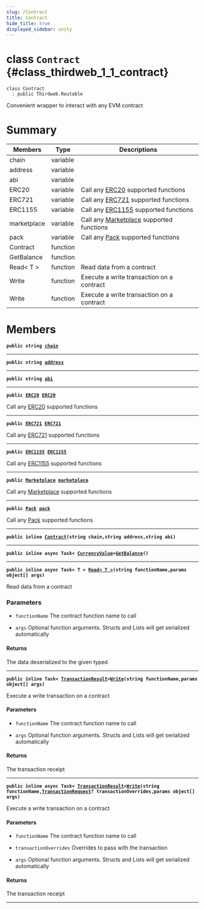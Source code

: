 ```yaml
---
slug: /Contract
title: Contract
hide_title: true
displayed_sidebar: unity
---
```


# class `Contract` {#class_thirdweb_1_1_contract}

```
class Contract
  : public Thirdweb.Routable
```

Convenient wrapper to interact with any EVM contract

# Summary

| Members     | Type     | Descriptions                                                                                         |
| ----------- | -------- | ---------------------------------------------------------------------------------------------------- |
| chain       | variable |                                                                                                      |
| address     | variable |                                                                                                      |
| abi         | variable |                                                                                                      |
| ERC20       | variable | Call any [ERC20](docs/unity/ERC20.md#class_thirdweb_1_1_e_r_c20) supported functions                 |
| ERC721      | variable | Call any [ERC721](docs/unity/ERC721.md#class_thirdweb_1_1_e_r_c721) supported functions              |
| ERC1155     | variable | Call any [ERC1155](docs/unity/ERC1155.md#class_thirdweb_1_1_e_r_c1155) supported functions           |
| marketplace | variable | Call any [Marketplace](docs/unity/Marketplace.md#class_thirdweb_1_1_marketplace) supported functions |
| pack        | variable | Call any [Pack](docs/unity/Pack.md#class_thirdweb_1_1_pack) supported functions                      |
| Contract    | function |                                                                                                      |
| GetBalance  | function |                                                                                                      |
| Read< T >   | function | Read data from a contract                                                                            |
| Write       | function | Execute a write transaction on a contract                                                            |
| Write       | function | Execute a write transaction on a contract                                                            |

# Members

**`public string `[`chain`](#class_thirdweb_1_1_contract_1ab674895831e2f9aae85200f6125d0ba6)**

---

**`public string `[`address`](#class_thirdweb_1_1_contract_1a16c186e6d7438c6675c3705070ca3968)**

---

**`public string `[`abi`](#class_thirdweb_1_1_contract_1ad8dfda9a3e4820227da3509ddbcea493)**

---

**`public `[`ERC20`](docs/unity/ERC20.md#class_thirdweb_1_1_e_r_c20)` `[`ERC20`](#class_thirdweb_1_1_contract_1a574d93dc3847f67e49f8e2ead608fc38)**

Call any [ERC20](docs/unity/ERC20.md#class_thirdweb_1_1_e_r_c20) supported functions

---

**`public `[`ERC721`](docs/unity/ERC721.md#class_thirdweb_1_1_e_r_c721)` `[`ERC721`](#class_thirdweb_1_1_contract_1a9d87c284582fd14cd5a320d79c44d475)**

Call any [ERC721](docs/unity/ERC721.md#class_thirdweb_1_1_e_r_c721) supported functions

---

**`public `[`ERC1155`](docs/unity/ERC1155.md#class_thirdweb_1_1_e_r_c1155)` `[`ERC1155`](#class_thirdweb_1_1_contract_1a88b9a0017a43ef91c1e0393b9ed0612e)**

Call any [ERC1155](docs/unity/ERC1155.md#class_thirdweb_1_1_e_r_c1155) supported functions

---

**`public `[`Marketplace`](docs/unity/Marketplace.md#class_thirdweb_1_1_marketplace)` `[`marketplace`](#class_thirdweb_1_1_contract_1a4403971d3beb4116fc6cfed5062a7401)**

Call any [Marketplace](docs/unity/Marketplace.md#class_thirdweb_1_1_marketplace) supported functions

---

**`public `[`Pack`](docs/unity/Pack.md#class_thirdweb_1_1_pack)` `[`pack`](#class_thirdweb_1_1_contract_1aba5b822fa1cbb8155e606b5a9a48731b)**

Call any [Pack](docs/unity/Pack.md#class_thirdweb_1_1_pack) supported functions

---

**`public inline `[`Contract`](#class_thirdweb_1_1_contract_1a27550a2733b64016c83843d25fa3e5f1)`(string chain,string address,string abi)`**

---

**`public inline async Task< `[`CurrencyValue`](docs/unity/CurrencyValue.md#struct_thirdweb_1_1_currency_value)`>`[`GetBalance`](#class_thirdweb_1_1_contract_1a2b81f3985b27c3fad539c6b06486f693)`()`**

---

**`public inline async Task< T > `[`Read< T >`](#class_thirdweb_1_1_contract_1a07e3a5e62fe08c44a42231f049c2d23e)`(string functionName,params object[] args)`**

Read data from a contract

### Parameters

- `functionName` The contract function name to call

- `args` Optional function arguments. Structs and Lists will get serialized automatically

#### Returns

The data deserialized to the given typed

---

**`public inline Task< `[`TransactionResult`](docs/unity/TransactionResult.md#class_thirdweb_1_1_transaction_result)`>`[`Write`](#class_thirdweb_1_1_contract_1a9bdc5f71abafc9af5b99b1358859ef1c)`(string functionName,params object[] args)`**

Execute a write transaction on a contract

#### Parameters

- `functionName` The contract function name to call

- `args` Optional function arguments. Structs and Lists will get serialized automatically

#### Returns

The transaction receipt

---

**`public inline async Task< `[`TransactionResult`](docs/unity/TransactionResult.md#class_thirdweb_1_1_transaction_result)`>`[`Write`](#class_thirdweb_1_1_contract_1a32bc75bfc4abe9cbf84cd08b9c9ece6f)`(string functionName,`[`TransactionRequest`](docs/unity/TransactionRequest.md#struct_thirdweb_1_1_transaction_request)`? transactionOverrides,params object[] args)`**

Execute a write transaction on a contract

#### Parameters

- `functionName` The contract function name to call

- `transactionOverrides` Overrides to pass with the transaction

- `args` Optional function arguments. Structs and Lists will get serialized automatically

#### Returns

The transaction receipt

---
